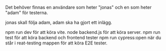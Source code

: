 Det behöver finnas en användare som heter "jonas" och en som heter "adam" för testerna.

jonas skall följa adam, adam ska ha gjort ett inlägg.

npm run dev för att köra vite.
node backend.js för att köra server.
npm run test för att köra backend och frontend tester
npm run cypress:open när du står i reat-testing mappen för att köra E2E tester.

